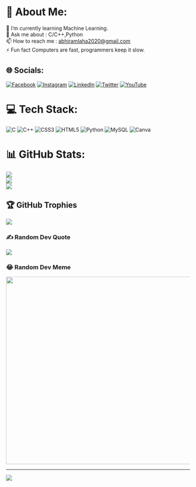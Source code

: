 # 💫 About Me:
🌱 I’m currently learning Machine Learning.<br>💬 Ask me about  : C/C++,Python<br>📫 How to reach me : abhiramlaha2020@gmail.com<br>⚡ Fun fact Computers are fast, programmers keep it slow.


## 🌐 Socials:
[![Facebook](https://img.shields.io/badge/Facebook-%231877F2.svg?logo=Facebook&logoColor=white)](https://facebook.com/abhiramlaha2020) [![Instagram](https://img.shields.io/badge/Instagram-%23E4405F.svg?logo=Instagram&logoColor=white)](https://instagram.com/abhiram_laha) [![LinkedIn](https://img.shields.io/badge/LinkedIn-%230077B5.svg?logo=linkedin&logoColor=white)](https://linkedin.com/in/abhiramlaha) [![Twitter](https://img.shields.io/badge/Twitter-%231DA1F2.svg?logo=Twitter&logoColor=white)](https://twitter.com/lahaabhiram) [![YouTube](https://img.shields.io/badge/YouTube-%23FF0000.svg?logo=YouTube&logoColor=white)](https://youtube.com/@AbhiramLaha) 

# 💻 Tech Stack:
![C](https://img.shields.io/badge/c-%2300599C.svg?style=for-the-badge&logo=c&logoColor=white) ![C++](https://img.shields.io/badge/c++-%2300599C.svg?style=for-the-badge&logo=c%2B%2B&logoColor=white) ![CSS3](https://img.shields.io/badge/css3-%231572B6.svg?style=for-the-badge&logo=css3&logoColor=white) ![HTML5](https://img.shields.io/badge/html5-%23E34F26.svg?style=for-the-badge&logo=html5&logoColor=white) ![Python](https://img.shields.io/badge/python-3670A0?style=for-the-badge&logo=python&logoColor=ffdd54) ![MySQL](https://img.shields.io/badge/mysql-%2300f.svg?style=for-the-badge&logo=mysql&logoColor=white) ![Canva](https://img.shields.io/badge/Canva-%2300C4CC.svg?style=for-the-badge&logo=Canva&logoColor=white)
# 📊 GitHub Stats:
![](https://github-readme-stats.vercel.app/api?username=Abhiram-Laha&theme=radical&hide_border=false&include_all_commits=true&count_private=true)<br/>
![](https://github-readme-streak-stats.herokuapp.com/?user=Abhiram-Laha&theme=radical&hide_border=false)<br/>
![](https://github-readme-stats.vercel.app/api/top-langs/?username=Abhiram-Laha&theme=radical&hide_border=false&include_all_commits=true&count_private=true&layout=compact)

## 🏆 GitHub Trophies
![](https://github-profile-trophy.vercel.app/?username=Abhiram-Laha&theme=discord&no-frame=false&no-bg=true&margin-w=4)

### ✍️ Random Dev Quote
![](https://quotes-github-readme.vercel.app/api?type=horizontal&theme=tokyonight)

### 😂 Random Dev Meme
<img src="[https://random-memer.herokuapp.com/](https://meme-api.com/gimme)" width="512px"/>

---
[![](https://visitcount.itsvg.in/api?id=Abhiram-Laha&icon=1&color=0)](https://visitcount.itsvg.in)

